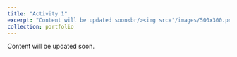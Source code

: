 ```yaml
---
title: "Activity 1"
excerpt: "Content will be updated soon<br/><img src='/images/500x300.png'>"
collection: portfolio
---
```


Content will be updated soon. 
